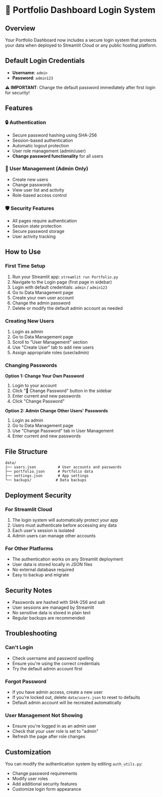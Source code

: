 # 🔐 Portfolio Dashboard Login System

## Overview
Your Portfolio Dashboard now includes a secure login system that protects your data when deployed to Streamlit Cloud or any public hosting platform.

## Default Login Credentials
- **Username**: `admin`
- **Password**: `admin123`

⚠️ **IMPORTANT**: Change the default password immediately after first login for security!

## Features

### 🔒 Authentication
- Secure password hashing using SHA-256
- Session-based authentication
- Automatic logout protection
- User role management (admin/user)
- **Change password functionality** for all users

### 👥 User Management (Admin Only)
- Create new users
- Change passwords
- View user list and activity
- Role-based access control

### 🛡️ Security Features
- All pages require authentication
- Session state protection
- Secure password storage
- User activity tracking

## How to Use

### First Time Setup
1. Run your Streamlit app: `streamlit run Portfolio.py`
2. Navigate to the Login page (first page in sidebar)
3. Login with default credentials: `admin` / `admin123`
4. Go to Data Management page
5. Create your own user account
6. Change the admin password
7. Delete or modify the default admin account as needed

### Creating New Users
1. Login as admin
2. Go to Data Management page
3. Scroll to "User Management" section
4. Use "Create User" tab to add new users
5. Assign appropriate roles (user/admin)

### Changing Passwords
**Option 1: Change Your Own Password**
1. Login to your account
2. Click "🔑 Change Password" button in the sidebar
3. Enter current and new passwords
4. Click "Change Password"

**Option 2: Admin Change Other Users' Passwords**
1. Login as admin
2. Go to Data Management page
3. Use "Change Password" tab in User Management
4. Enter current and new passwords

## File Structure
```
data/
├── users.json          # User accounts and passwords
├── portfolio.json      # Portfolio data
├── settings.json       # App settings
└── backups/           # Data backups
```

## Deployment Security

### For Streamlit Cloud
1. The login system will automatically protect your app
2. Users must authenticate before accessing any data
3. Each user's session is isolated
4. Admin users can manage other accounts

### For Other Platforms
- The authentication works on any Streamlit deployment
- User data is stored locally in JSON files
- No external database required
- Easy to backup and migrate

## Security Notes
- Passwords are hashed with SHA-256 and salt
- User sessions are managed by Streamlit
- No sensitive data is stored in plain text
- Regular backups are recommended

## Troubleshooting

### Can't Login
- Check username and password spelling
- Ensure you're using the correct credentials
- Try the default admin account first

### Forgot Password
- If you have admin access, create a new user
- If you're locked out, delete `data/users.json` to reset to defaults
- Default admin account will be recreated automatically

### User Management Not Showing
- Ensure you're logged in as an admin user
- Check that your user role is set to "admin"
- Refresh the page after role changes

## Customization
You can modify the authentication system by editing `auth_utils.py`:
- Change password requirements
- Modify user roles
- Add additional security features
- Customize login form appearance
